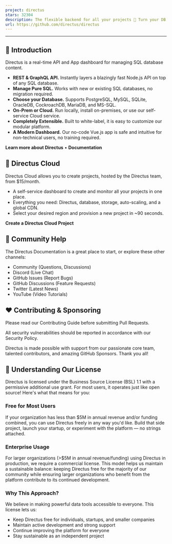 ```yaml
---
project: directus
stars: 32304
description: The flexible backend for all your projects 🐰 Turn your DB into a headless CMS, admin panels, or apps with a custom UI, instant APIs, auth & more.
url: https://github.com/directus/directus
---
```


* * *

🐰 Introduction
---------------

Directus is a real-time API and App dashboard for managing SQL database content.

-   **REST & GraphQL API.** Instantly layers a blazingly fast Node.js API on top of any SQL database.
-   **Manage Pure SQL.** Works with new or existing SQL databases, no migration required.
-   **Choose your Database.** Supports PostgreSQL, MySQL, SQLite, OracleDB, CockroachDB, MariaDB, and MS-SQL.
-   **On-Prem or Cloud.** Run locally, install on-premises, or use our self-service Cloud service.
-   **Completely Extensible.** Built to white-label, it is easy to customize our modular platform.
-   **A Modern Dashboard.** Our no-code Vue.js app is safe and intuitive for non-technical users, no training required.

**Learn more about Directus** • **Documentation**

  

🚀 Directus Cloud
-----------------

Directus Cloud allows you to create projects, hosted by the Directus team, from $15/month.

-   A self-service dashboard to create and monitor all your projects in one place.
-   Everything you need: Directus, database, storage, auto-scaling, and a global CDN.
-   Select your desired region and provision a new project in ~90 seconds.

**Create a Directus Cloud Project**

  

🤔 Community Help
-----------------

The Directus Documentation is a great place to start, or explore these other channels:

-   Community (Questions, Discussions)
-   Discord (Live Chat)
-   GitHub Issues (Report Bugs)
-   GitHub Discussions (Feature Requests)
-   Twitter (Latest News)
-   YouTube (Video Tutorials)

  

❤️ Contributing & Sponsoring
----------------------------

Please read our Contributing Guide before submitting Pull Requests.

All security vulnerabilities should be reported in accordance with our Security Policy.

Directus is made possible with support from our passionate core team, talented contributors, and amazing GitHub Sponsors. Thank you all!

  

📄 Understanding Our License
----------------------------

Directus is licensed under the Business Source License (BSL) 1.1 with a permissive additional use grant. For most users, it operates just like open source! Here's what that means for you:

### Free for Most Users

If your organization has less than $5M in annual revenue and/or funding combined, you can use Directus freely in any way you'd like. Build that side project, launch your startup, or experiment with the platform — no strings attached.

### Enterprise Usage

For larger organizations (>$5M in annual revenue/funding) using Directus in production, we require a commercial license. This model helps us maintain a sustainable balance: keeping Directus free for the majority of our community while ensuring larger organizations who benefit from the platform contribute to its continued development.

### Why This Approach?

We believe in making powerful data tools accessible to everyone. This license lets us:

-   Keep Directus free for individuals, startups, and smaller companies
-   Maintain active development and strong support
-   Continue improving the platform for everyone
-   Stay sustainable as an independent project
